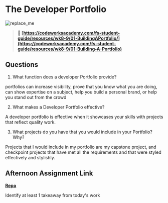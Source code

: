 # The Developer Portfolio

![replace_me](https://codeworks.blob.core.windows.net/public/assets/img/illustrations/placeholder.svg)

> **📖 [https://codeworksacademy.com/fs-student-guide/resources/wk8-9/01-BuildingAPortfolio/](https://codeworksacademy.com/fs-student-guide/resources/wk8-9/01-Building-A-Portfolio)**

## Questions

1. What function does a developer Portfolio provide?

portfolios can increase visibility, prove that you know what you are doing, can show expertise on a subject, help you build a personal brand, or help you stand out from the crowd 

2. What makes a Developer Portfolio effective?

A developer portfolio is effective when it showcases your skills with projects that reflect quality work.

3. What projects do you have that you would include in your Portfolio? Why?

Projects that I would include in my portfolio are my capstone project, and checkpoint projects that have met all the requirements and that were styled effectively and stylishly. 

## Afternoon Assignment Link

**[Repo](https://github.com/savtemp/<ASSIGNMENT_REPO>)**

Identify at least 1 takeaway from today's work
